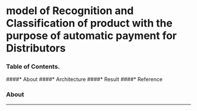 
# **model of Recognition and Classification of product with the purpose of automatic payment for Distributors**




### Table of Contents.

####* About
####* Architecture
####* Result
####* Reference


### About
---------------------------------
